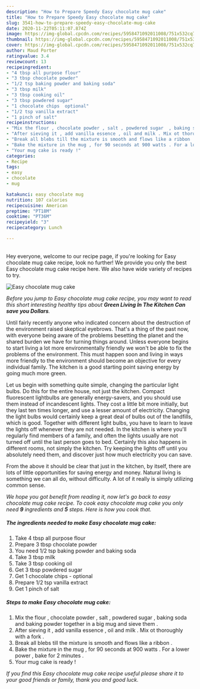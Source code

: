 ```yaml
---
description: "How to Prepare Speedy Easy chocolate mug cake"
title: "How to Prepare Speedy Easy chocolate mug cake"
slug: 3541-how-to-prepare-speedy-easy-chocolate-mug-cake
date: 2020-11-22T05:11:07.874Z
image: https://img-global.cpcdn.com/recipes/5958471092011008/751x532cq70/easy-chocolate-mug-cake-recipe-main-photo.jpg
thumbnail: https://img-global.cpcdn.com/recipes/5958471092011008/751x532cq70/easy-chocolate-mug-cake-recipe-main-photo.jpg
cover: https://img-global.cpcdn.com/recipes/5958471092011008/751x532cq70/easy-chocolate-mug-cake-recipe-main-photo.jpg
author: Maud Porter
ratingvalue: 3.4
reviewcount: 13
recipeingredient:
- "4 tbsp all purpose flour"
- "3 tbsp chocolate powder"
- "1/2 tsp baking powder and baking soda"
- "3 tbsp milk"
- "3 tbsp cooking oil"
- "3 tbsp powdered sugar"
- "1 chocolate chips  optional"
- "1/2 tsp vanilla extract"
- "1 pinch of salt"
recipeinstructions:
- "Mix the flour , chocolate powder , salt , powdered sugar  , baking soda and baking powder together in a big mug and sieve them ."
- "After sieving it , add vanilla essence , oil and milk . Mix ot thoroughly with a fork ."
- "Break all blebs till the mixture is smooth and flows like a ribbon ."
- "Bake the mixture in the mug , for 90 seconds at 900 watts . For a lower power , bake for 2 minutes ."
- "Your mug cake is ready !"
categories:
- Recipe
tags:
- easy
- chocolate
- mug

katakunci: easy chocolate mug 
nutrition: 107 calories
recipecuisine: American
preptime: "PT18M"
cooktime: "PT36M"
recipeyield: "3"
recipecategory: Lunch

---
```

<br>
Hey everyone, welcome to our recipe page, if you're looking for Easy chocolate mug cake recipe, look no further! We provide you only the best Easy chocolate mug cake recipe here. We also have wide variety of recipes to try.
<br>


![Easy chocolate mug cake](https://img-global.cpcdn.com/recipes/5958471092011008/751x532cq70/easy-chocolate-mug-cake-recipe-main-photo.jpg)

<i>Before you jump to Easy chocolate mug cake recipe, you may want to read this short interesting healthy tips about 
<strong>Green Living In The Kitchen Can save you Dollars</strong>.</i>
</br>

Until fairly recently anyone who indicated concern about the destruction of the environment raised skeptical eyebrows. That's a thing of the past now, with everyone being aware of the problems besetting the planet and the shared burden we have for turning things around. Unless everyone begins to start living a lot more environmentally friendly we won't be able to fix the problems of the environment. This must happen soon and living in ways more friendly to the environment should become an objective for every individual family. The kitchen is a good starting point saving energy by going much more green.

Let us begin with something quite simple, changing the particular light bulbs. Do this for the entire house, not just the kitchen. Compact fluorescent lightbulbs are generally energy-savers, and you should use them instead of incandescent lights. They cost a little bit more initially, but they last ten times longer, and use a lesser amount of electricity. Changing the light bulbs would certainly keep a great deal of bulbs out of the landfills, which is good. Together with different light bulbs, you have to learn to leave the lights off whenever they are not needed. In the kitchen is where you'll regularly find members of a family, and often the lights usually are not turned off until the last person goes to bed. Certainly this also happens in different rooms, not simply the kitchen. Try keeping the lights off until you absolutely need them, and discover just how much electricity you can save.

From the above it should be clear that just in the kitchen, by itself, there are lots of little opportunities for saving energy and money. Natural living is something we can all do, without difficulty. A lot of it really is simply utilizing common sense.


<i>We hope you got benefit from reading it, now let's go back to easy chocolate mug cake recipe. To cook easy chocolate mug cake you only need <strong>9</strong> ingredients and <strong>5</strong> steps. Here is how you cook that.
</i>

##### The ingredients needed to make Easy chocolate mug cake:

1. Take 4 tbsp all purpose flour
1. Prepare 3 tbsp chocolate powder
1. You need 1/2 tsp baking powder and baking soda
1. Take 3 tbsp milk
1. Take 3 tbsp cooking oil
1. Get 3 tbsp powdered sugar
1. Get 1 chocolate chips - optional
1. Prepare 1/2 tsp vanilla extract
1. Get 1 pinch of salt


##### Steps to make Easy chocolate mug cake:

1. Mix the flour , chocolate powder , salt , powdered sugar  , baking soda and baking powder together in a big mug and sieve them .
1. After sieving it , add vanilla essence , oil and milk . Mix ot thoroughly with a fork .
1. Break all blebs till the mixture is smooth and flows like a ribbon .
1. Bake the mixture in the mug , for 90 seconds at 900 watts . For a lower power , bake for 2 minutes .
1. Your mug cake is ready !


<i>If you find this Easy chocolate mug cake recipe useful please share it to your good friends or family, thank you and good luck.</i>
